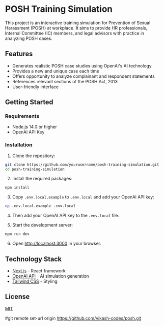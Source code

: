 # POSH Training Simulation

This project is an interactive training simulation for Prevention of Sexual Harassment (POSH) at workplace. It aims to provide HR professionals, Internal Committee (IC) members, and legal advisors with practice in analyzing POSH cases.

## Features

- Generates realistic POSH case studies using OpenAI's AI technology
- Provides a new and unique case each time
- Offers opportunity to analyze complainant and respondent statements
- References relevant sections of the POSH Act, 2013
- User-friendly interface

## Getting Started

### Requirements

- Node.js 14.0 or higher
- OpenAI API Key

### Installation

1. Clone the repository:

```bash
git clone https://github.com/yourusername/posh-training-simulation.git
cd posh-training-simulation
```

2. Install the required packages:

```bash
npm install
```

3. Copy `.env.local.example` to `.env.local` and add your OpenAI API key:

```bash
cp .env.local.example .env.local
```

4. Then add your OpenAI API key to the `.env.local` file.

5. Start the development server:

```bash
npm run dev
```

6. Open [http://localhost:3000](http://localhost:3000) in your browser.

## Technology Stack

- [Next.js](https://nextjs.org/) - React framework
- [OpenAI API](https://openai.com/) - AI simulation generation
- [Tailwind CSS](https://tailwindcss.com/) - Styling

## License

[MIT](LICENSE)

#git remote set-url origin https://github.com/vikash-codes/posh.git